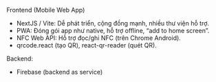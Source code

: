 Frontend (Mobile Web App)
- NextJS / Vite: Dễ phát triển, cộng đồng mạnh, nhiều thư viện hỗ trợ.
- PWA: Đóng gói app như native, hỗ trợ offline, “add to home screen”.
- NFC Web API: Hỗ trợ đọc/ghi NFC (trên Chrome Android).
- qrcode.react (tạo QR), react-qr-reader (quét QR).

Backend:
- Firebase (backend as service)

